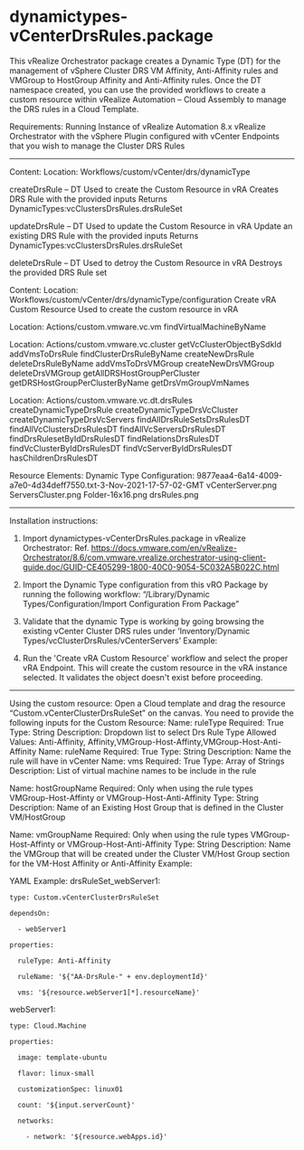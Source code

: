 # dynamictypes-vCenterDrsRules.package

This vRealize Orchestrator package creates a Dynamic Type (DT) for the management of vSphere Cluster DRS VM Affinity, Anti-Affinity rules and VMGroup to HostGroup Affinity and Anti-Affinity rules.  Once the DT namespace created, you can use the provided workflows to create a custom resource within vRealize Automation – Cloud Assembly to manage the DRS rules in a Cloud Template.
 

Requirements:
Running Instance of vRealize Automation 8.x
vRealize Orchestrator with the vSphere Plugin configured with vCenter Endpoints that you wish to manage the Cluster DRS Rules

________________________________________
Content:
Location: Workflows/custom/vCenter/drs/dynamicType

createDrsRule – DT
Used to create the Custom Resource in vRA
Creates DRS Rule with the provided inputs
Returns DynamicTypes:vcClustersDrsRules.drsRuleSet

updateDrsRule – DT
Used to update the Custom Resource in vRA
Update an existing DRS Rule with the provided inputs
Returns DynamicTypes:vcClustersDrsRules.drsRuleSet

deleteDrsRule – DT
Used to detroy the Custom Resource in vRA
Destroys the provided DRS Rule set

Content:
Location: Workflows/custom/vCenter/drs/dynamicType/configuration
Create vRA Custom Resource
Used to create the custom resource in vRA

Location: Actions/custom.vmware.vc.vm
findVirtualMachineByName

Location: Actions/custom.vmware.vc.cluster
getVcClusterObjectBySdkId
addVmsToDrsRule
findClusterDrsRuleByName
createNewDrsRule
deleteDrsRuleByName
addVmsToDrsVMGroup
createNewDrsVMGroup
deleteDrsVMGroup
getAllDRSHostGroupPerCluster
getDRSHostGroupPerClusterByName
getDrsVmGroupVmNames

Location: Actions/custom.vmware.vc.dt.drsRules
createDynamicTypeDrsRule
createDynamicTypeDrsVcCluster
createDynamicTypeDrsVcServers
findAllDrsRuleSetsDrsRulesDT
findAllVcClustersDrsRulesDT
findAllVcServersDrsRulesDT
findDrsRulesetByIdDrsRulesDT
findRelationsDrsRulesDT
findVcClusterByIdDrsRulesDT
findVcServerByIdDrsRulesDT
hasChildrenDrsRulesDT

Resource Elements:
Dynamic Type Configuration:
9877eaa4-6a14-4009-a7e0-4d34deff7550.txt-3-Nov-2021-17-57-02-GMT
vCenterServer.png
ServersCluster.png
Folder-16x16.png
drsRules.png
________________________________________

Installation instructions:
1.	Import dynamictypes-vCenterDrsRules.package in vRealize Orchestrator:
Ref. https://docs.vmware.com/en/vRealize-Orchestrator/8.6/com.vmware.vrealize.orchestrator-using-client-guide.doc/GUID-CE405299-1800-40C0-9054-5C032A5B022C.html
2.	Import the Dynamic Type configuration from this vRO Package by running the following workflow: “/Library/Dynamic Types/Configuration/Import Configuration From Package”
3.	Validate that the dynamic Type is working by going browsing the existing vCenter Cluster DRS rules under ‘Inventory/Dynamic Types/vcClusterDrsRules/vCenterServers’
Example:
	 
 4. Run the 'Create vRA Custom Resource' workflow and select the proper vRA Endpoint.
 This will create the custom resource in the vRA instance selected.  It validates the object doesn't exist before proceeding.

________________________________________

Using the custom resource:
Open a Cloud template and drag the resource “Custom.vCenterClusterDrsRuleSet” on the canvas.  You need to provide the following inputs for the Custom Resource:
Name:  ruleType 
Required: True
Type: String
Description: Dropdown list to select Drs Rule Type
Allowed Values: Anti-Affinity, Affinity,VMGroup-Host-Affinty,VMGroup-Host-Anti-Affinity
Name: ruleName
Required: True
Type: String
Description: Name the rule will have in vCenter
Name: vms
Required: True
Type: Array of Strings
Description: List of virtual machine names to be include in the rule

Name: hostGroupName
Required: Only when using the rule types VMGroup-Host-Affinty or VMGroup-Host-Anti-Affinity
Type: String
Description:   Name of an Existing Host Group that is defined in the Cluster VM/HostGroup

Name: vmGroupName
Required: Only when using the rule types VMGroup-Host-Affinty or VMGroup-Host-Anti-Affinity
Type: String
Description: Name the VMGroup that will be created under the Cluster VM/Host Group section for the VM-Host Affinity or Anti-Affinity 
Example: 
 

YAML Example:
drsRuleSet_webServer1:

    type: Custom.vCenterClusterDrsRuleSet

    dependsOn:

      - webServer1

    properties:

      ruleType: Anti-Affinity

      ruleName: '${"AA-DrsRule-" + env.deploymentId}'

      vms: '${resource.webServer1[*].resourceName}'

webServer1:

    type: Cloud.Machine

    properties:

      image: template-ubuntu

      flavor: linux-small

      customizationSpec: linux01

      count: '${input.serverCount}'

      networks:

        - network: '${resource.webApps.id}'
